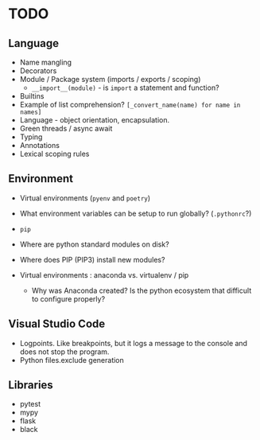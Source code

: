 # TODO

## Language

* Name mangling
* Decorators
* Module / Package system (imports / exports / scoping)
  * `__import__(module)` - is `import` a statement and function?
* Builtins
* Example of list comprehension?
    `[_convert_name(name) for name in names]`
* Language - object orientation, encapsulation.
* Green threads / async await
* Typing
* Annotations
* Lexical scoping rules

## Environment

* Virtual environments (`pyenv` and `poetry`)
* What environment variables can be setup to run globally? (`.pythonrc`?)
* `pip`

* Where are python standard modules on disk?
* Where does PIP (PIP3) install new modules?

* Virtual environments : anaconda vs. virtualenv / pip
  * Why was Anaconda created? Is the python ecosystem that difficult to configure properly?

## Visual Studio Code

* Logpoints. Like breakpoints, but it logs a message to the console and does not stop the program.
* Python files.exclude generation

## Libraries

* pytest
* mypy
* flask
* black

